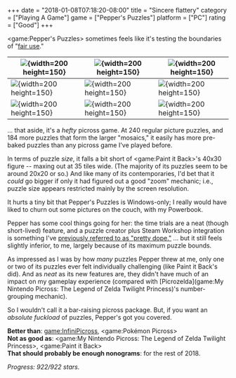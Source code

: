 +++
date = "2018-01-08T07:18:20-08:00"
title = "Sincere flattery"
category = ["Playing A Game"]
game = ["Pepper's Puzzles"]
platform = ["PC"]
rating = ["Good"]
+++

<game:Pepper's Puzzles> sometimes feels like it's testing the boundaries of "<a href="https://www.copyright.gov/fair-use/">fair use</a>."

| ![](%site.BaseURL%pepperspuzzles_pacman.jpg){width=200 height=150} | ![](%site.BaseURL%pepperspuzzles_koopa.jpg){width=200 height=150} | ![](%site.BaseURL%pepperspuzzles_masterchief.jpg){width=200 height=150} |
| - | - | - |
| ![](%site.BaseURL%pepperspuzzles_phoenixwright.jpg){width=200 height=150} | ![](%site.BaseURL%pepperspuzzles_sauron.jpg){width=200 height=150} | ![](%site.BaseURL%pepperspuzzles_yoda.jpg){width=200 height=150} |
| ![](%site.BaseURL%pepperspuzzles_doctorwho.jpg){width=200 height=150} | ![](%site.BaseURL%pepperspuzzles_deadpool.jpg){width=200 height=150} | ![](%site.BaseURL%pepperspuzzles_americanpsycho.jpg){width=200 height=150} |

... that aside, it's a <i>hefty</i> picross game.  At 240 regular picture puzzles, and 184 more puzzles that form the larger "mosaics," it easily has more pre-baked puzzles than any picross game I've played before.

In terms of puzzle <i>size</i>, it falls a bit short of <game:Paint it Back>'s 40x30 figure -- maxing out at 35 tiles wide.  (The majority of its puzzles seem to be around 20x20 or so.)  And like many of its contemporaries, I'd bet that it <i>could</i> go bigger if only it had figured out a good "zoom" mechanic; i.e., puzzle size appears restricted mainly by the screen resolution.

It hurts a tiny bit that Pepper's Puzzles is Windows-only; I really would have liked to churn out some pictures on the couch, with my Powerbook.

Pepper has some cool things going for her: the time trials are a neat (though short-lived) feature, and a puzzle creator plus Steam Workshop integration is something I've [previously referred to as "pretty dope."](%site.BaseURL%2015/12/30/i-painted-it-all-back/)  ... but it still feels slightly inferior, to me, largely because of its maximum puzzle bounds.

As impressed as I was by how <i>many</i> puzzles Pepper threw at me, only one or two of its puzzles ever felt individually challenging (like Paint it Back's did).  And as <i>neat</i> as its new features are, they didn't have much of an impact on my gameplay experience (compared with [Picrozelda](game:My Nintendo Picross: The Legend of Zelda Twilight Princess)'s number-grouping mechanic).

So I wouldn't call it a bar-raising picross package.  But, if you want an <i>absolute fuckload</i> of puzzles, Pepper's got you covered.

<b>Better than</b>: <game:InfiniPicross>, <game:Pokémon Picross>  
<b>Not as good as</b>: <game:My Nintendo Picross: The Legend of Zelda Twilight Princess>, <game:Paint it Back>  
<b>That should probably be enough nonograms</b>: for the rest of 2018.

<i>Progress: 922/922 stars.</i>
